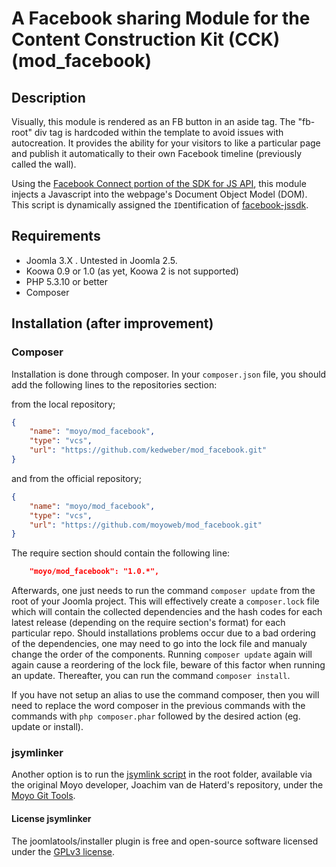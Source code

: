# A Facebook sharing Module for the Content Construction Kit \(CCK\) \(mod_facebook\)

## Description

Visually, this module is rendered as an FB button in an aside tag. The "fb-root" div tag is hardcoded within the template to avoid issues with autocreation. It provides the ability for your visitors to like a particular page and publish it automatically to their own Facebook timeline \(previously called the wall\).

Using the [Facebook Connect portion of the SDK for JS API](http://developers.facebook.com/docs/javascript), 
this module injects a Javascript into the webpage's Document Object Model \(DOM\). 
This script is dynamically assigned the `ID`entification of [facebook-jssdk](https://connect.facebook.net/en_US/all.js#xfbml=1&appId=196199780565306).

## Requirements

* Joomla 3.X . Untested in Joomla 2.5.
* Koowa 0.9 or 1.0 (as yet, Koowa 2 is not supported)
* PHP 5.3.10 or better
* Composer

## Installation \(after improvement\)

### Composer

Installation is done through composer. In your `composer.json` file, you should add the following lines to the repositories
section:

from the local repository;

```json
{
    "name": "moyo/mod_facebook",
    "type": "vcs",
    "url": "https://github.com/kedweber/mod_facebook.git"
}
```

and from the official repository;

```json
{
    "name": "moyo/mod_facebook",
    "type": "vcs",
    "url": "https://github.com/moyoweb/mod_facebook.git"
}
```

The require section should contain the following line:

```json
    "moyo/mod_facebook": "1.0.*",
```

Afterwards, one just needs to run the command `composer update` from the root of your Joomla project. This will 
effectively create a `composer.lock` file which will contain the collected dependencies and the hash codes for 
each latest release \(depending on the require section's format\) for each particular repo. Should installations 
problems occur due to a bad ordering of the dependencies, one may need to go into the lock file and manualy change 
the order of the components. Running `composer update` again will again cause a reordering of the lock file, beware of 
this factor when running an update. Thereafter, you can run the command `composer install`. 

If you have not setup an alias to use the command composer, then you will need to replace the word composer in the previous commands with the 
commands with `php composer.phar` followed by the desired action \(eg. update or install\).

### jsymlinker

Another option is to run the [jsymlink script](https://github.com/derjoachim/moyo-git-tools) in the root folder, available via the original Moyo developer, Joachim van de Haterd's repository, under 
the [Moyo Git Tools](https://github.com/derjoachim/moyo-git-tools).

#### License jsymlinker

The joomlatools/installer plugin is free and open-source software licensed under the [GPLv3 license](https://github.com/derjoachim/joomla-composer/blob/develop/gplv3-license).


